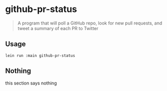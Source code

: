 # github-pr-status
> A program that will poll a GitHub repo, look for new pull requests, and tweet a summary of each PR to Twitter

## Usage

    lein run :main github-pr-status

## Nothing
    
this section says nothing
    
